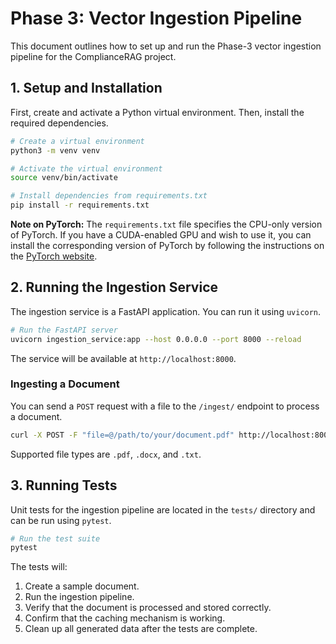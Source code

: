 
# Phase 3: Vector Ingestion Pipeline

This document outlines how to set up and run the Phase-3 vector ingestion pipeline for the ComplianceRAG project.

## 1. Setup and Installation

First, create and activate a Python virtual environment. Then, install the required dependencies.

```bash
# Create a virtual environment
python3 -m venv venv

# Activate the virtual environment
source venv/bin/activate

# Install dependencies from requirements.txt
pip install -r requirements.txt
```

**Note on PyTorch:** The `requirements.txt` file specifies the CPU-only version of PyTorch. If you have a CUDA-enabled GPU and wish to use it, you can install the corresponding version of PyTorch by following the instructions on the [PyTorch website](https://pytorch.org/get-started/locally/).

## 2. Running the Ingestion Service

The ingestion service is a FastAPI application. You can run it using `uvicorn`.

```bash
# Run the FastAPI server
uvicorn ingestion_service:app --host 0.0.0.0 --port 8000 --reload
```

The service will be available at `http://localhost:8000`.

### Ingesting a Document

You can send a `POST` request with a file to the `/ingest/` endpoint to process a document.

```bash
curl -X POST -F "file=@/path/to/your/document.pdf" http://localhost:8000/ingest/
```

Supported file types are `.pdf`, `.docx`, and `.txt`.

## 3. Running Tests

Unit tests for the ingestion pipeline are located in the `tests/` directory and can be run using `pytest`.

```bash
# Run the test suite
pytest
```

The tests will:
1.  Create a sample document.
2.  Run the ingestion pipeline.
3.  Verify that the document is processed and stored correctly.
4.  Confirm that the caching mechanism is working.
5.  Clean up all generated data after the tests are complete.

